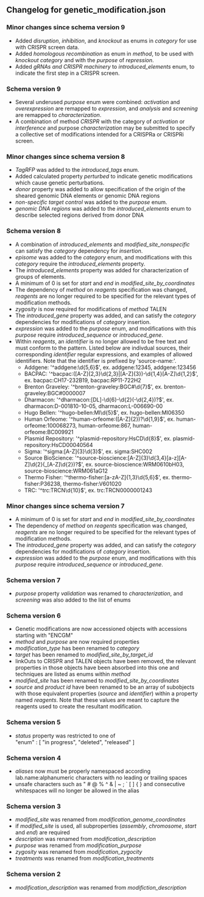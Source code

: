 ## Changelog for genetic_modification.json

### Minor changes since schema version 9

* Added *disruption*, *inhibition*, and *knockout* as enums in *category* for use with CRISPR screen data.
* Added *homologous recombination* as enum in *method*, to be used with *knockout category* and with the *purpose* of *repression*.
* Added *gRNAs and CRISPR machinery* to *introduced_elements* enum, to indicate the first step in a CRISPR screen.

### Schema version 9

* Several underused *purpose* enum were combined: *activation* and *overexpression* are remapped to *expression*, and *analysis* and *screening* are remapped to *characterization*.
* A combination of method *CRISPR* with the category of *activation* or *interference* and purpose *characterization* may be submitted to specify a collective set of modifications intended for a CRISPRa or CRISPRi screen.

### Minor changes since schema version 8
* *TagRFP* was added to the *introduced_tags* enum.
* Added calculated property *perturbed* to indicate genetic modifications which cause genetic perturbations.
* *donor* property was added to allow specification of the origin of the sheared genomic DNA elements or genomic DNA regions
* *non-specific target control* was added to the *purpose* enum.
* *genomic DNA regions* was added to the *introduced_elements* enum to describe selected regions derived from donor DNA

### Schema version 8

* A combination of *introduced_elements* and *modified_site_nonspecific* can satisfy the *category* dependency for *insertion*.
* *episome* was added to the *category* enum, and modifications with this *category* require the *introduced_elements* property.
* The *introduced_elements* property was added for characterization of groups of elements.
* A minimum of 0 is set for *start* and *end* in *modified_site_by_coordinates*
* The dependency of *method* on *reagents* specification was changed, *reagents* are no longer required to be specified for the relevant types of modification methods.
* *zygosity* is now required for modifications of *method* TALEN
* The *introduced_gene* property was added, and can satisfy the *category* dependencies for modifications of *category* insertion.
* *expression* was added to the *purpose* enum, and modifications with this *purpose* require *introduced_sequence* or *introduced_gene*.
* Within *reagents*, an *identifier* is no longer allowed to be free text and must conform to the pattern. Listed below are indivdual sources, their corresponding *identifier* regular expressions, and examples of allowed identifiers. Note that the
identifier is prefixed by 'source-name:'.
  * Addgene: '^addgene:\\d{5,6}$', ex. addgene:12345, addgene:123456
  * BACPAC: '^bacpac:([A-Z]{2,3}\\d{2,3}|[A-Z]{3})-\\d{1,4}[A-Z]\\d{1,2}$', ex. bacpac:CH17-232B19, bacpac:RP11-722H2
  * Brenton Graveley: '^brenton-graveley:BGC#\\d{7}$', ex. brenton-graveley:BGC#0000007
  * Dharmacon: '^dharmacon:[DL]-\\d{6}-\\d{2}(-\\d{2,4})?$', ex. dharmacon:D-001810-10-05, dharmacon:L-006690-00
  * Hugo Bellen: '^hugo-bellen:MI\\d{5}$', ex. hugo-bellen:MI06350
  * Human Orfeome: '^human-orfeome:([A-Z]{2})?\\d{1,9}$', ex. human-orfeome:100068273, human-orfeome:867, human-orfeome:BC009921
  * Plasmid Repository: '^plasmid-repository:HsCD\\d{8}$', ex. plasmid-repository:HsCD00040564
  * Sigma: '^sigma:[A-Z]{3}\\d{3}$', ex. sigma:SHC002
  * Source BioScience: '^source-bioscience:[A-Z]{3}\\d{3,4}[a-z][A-Z]\\d{2}(\_[A-Z]\\d{2})?$', ex. source-bioscience:WRM0610bH03, source-bioscience:WRM061aG12
  * Thermo Fisher: '^thermo-fisher:[a-zA-Z]{1,3}\\d{5,6}$', ex. thermo-fisher:P36238, thermo-fisher:V601020
  * TRC: '^trc:TRCN\\d{10}$', ex. trc:TRCN0000001243

### Minor changes since schema version 7

* A minimum of 0 is set for *start* and *end* in *modified_site_by_coordinates*
* The dependency of *method* on *reagents* specification was changed, *reagents* are no longer required to be specified for the relevant types of modification methods.
* The *introduced_gene* property was added, and can satisfy the *category* dependencies for modifications of *category* insertion.
* *expression* was added to the *purpose* enum, and modifications with this *purpose* require *introduced_sequence* or *introduced_gene*.

### Schema version 7

* *purpose* property *validation* was renamed to *characterization*, and *screening* was also added to the list of enums

### Schema version 6

* Genetic modifications are now accessioned objects with accessions starting with "ENCGM"
* *method* and *purpose* are now required properties
* *modification_type* has been renamed to *category*
* *target* has been renamed to *modified_site_by_target_id*
* linkOuts to CRISPR and TALEN objects have been removed, the relevant properties in those objects have been absorbed into this one and techniques are listed as enums within *method*
* *modified_site* has been renamed to *modified_site_by_coordinates*
* *source* and *product id* have been renamed to be an array of subobjects with those equivalent properties (*source* and *identifier*) within a property named *reagents*. Note that these values are meant to capture the reagents used to create the resultant modification.

### Schema version 5

* *status* property was restricted to one of  
    "enum" : [
        "in progress",
        "deleted",
        "released"
    ]

### Schema version 4

* *aliases* now must be properly namespaced according lab.name:alphanumeric characters with no leading or trailing spaces
* unsafe characters such as " # @ % ^ & | ~ ; ` [ ] { } and consecutive whitespaces will no longer be allowed in the alias

### Schema version 3

* *modified_site* was renamed from *modification_genome_coordinates*
* if *modified_site* is used, all subproperties (*assembly*, *chromosome*, *start* and *end*) are required
* *description* was renamed from *modification_description*
* *purpose* was renamed from *modification_purpose*
* *zygosity* was renamed from *modification_zygocity*
* *treatments* was renamed from *modification_treatments*

### Schema version 2

* *modification_description* was renamed from *modifiction_description*
